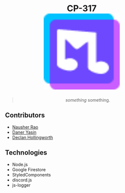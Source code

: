 <h1 align="center">
  CP-317
  <br>
  <a href=""><img src="public/icon.png" width="250"/></a>
</h1>

<blockquote align="center">
  <em>something</em> something.
</blockquote>

## Contributors
- [Nausher Rao](https://www.github.com/sherrao)<br>
- [Daner Yasin](https://github.com/danerkestey)<br>
- [Declan Hollingworth](https://github.com/wowitsdeclan)<br>

## Technologies
- Node.js
- Google Firestore
- StyledComponents
- discord.js
- js-logger

